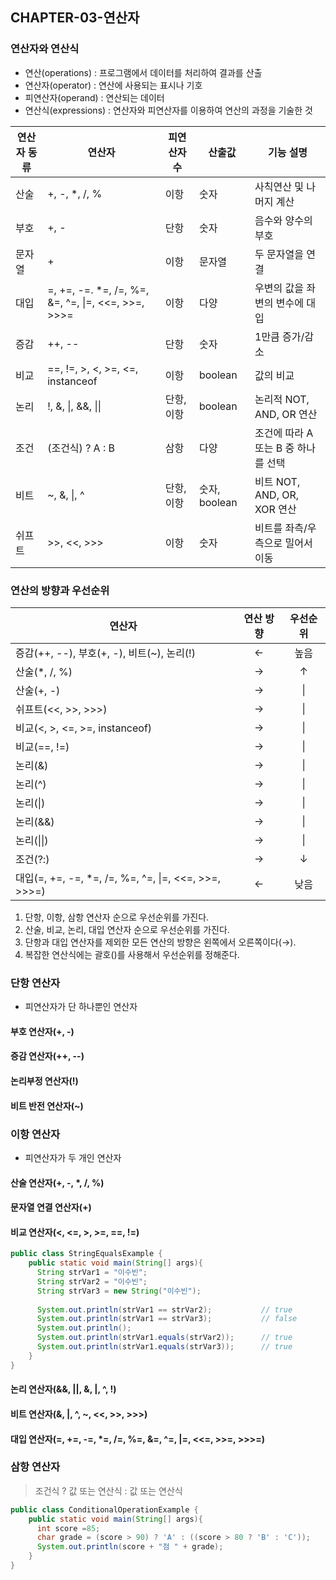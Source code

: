 ## CHAPTER-03-연산자

### 연산자와 연산식
- 연산(operations) : 프로그램에서 데이터를 처리하여 결과를 산출
- 연산자(operator) : 연산에 사용되는 표시나 기호
- 피연산자(operand) : 연산되는 데이터
- 연산식(expressions) : 연산자와 피연산자를 이용하여 연산의 과정을 기술한 것

|연산자 동류|연산자|피연산자 수|산출값|기능 설명|
|---|---|---|---|---|
|산술|+, -, *, /, %|이항|숫자|사칙연산 및 나머지 계산|
|부호|+, -|단항|숫자|음수와 양수의 부호
|문자열|+|이항|문자열|두 문자열을 연결|
|대입|=, +=, -=. *=, /=, %=, &=, ^=, &#124;=, <<=, >>=, >>>=|이항|다양 |우변의 값을 좌변의 변수에 대입|
|증감|++, --|단항|숫자|1만큼 증가/감소|
|비교|==, !=, >, <, >=, <=, instanceof|이항|boolean|값의 비교|
|논리|!, &, &#124;, &&, &#124;&#124;|단항, 이항|boolean|논리적 NOT, AND, OR 연산|
|조건|(조건식) ? A : B|삼항|다양|조건에 따라 A 또는 B 중 하나를 선택|
|비트| ~, &, &#124;, ^|단항, 이항|숫자, boolean|비트 NOT, AND, OR, XOR 연산|
|쉬프트|&#62;&#62;, <<, >>>|이항|숫자|비트를 좌측/우측으로 밀어서 이동|

### 연산의 방향과 우선순위
|연산자|연산 방향|우선순위|
|---|:---:|:---:|
|증감(++, --), 부호(+, -), 비트(~), 논리(!)|←|높음|
|산술(*, /, %)|→|↑|
|산술(+, -)|→|&#124;|
|쉬프트(<<, >>, >>>)|→|&#124;|
|비교(<, >, <=, >=, instanceof)|→|&#124;|
|비교(==, !=)|→|&#124;|
|논리(&)|→|&#124;|
|논리(^)|→|&#124;|
|논리(&#124;)|→|&#124;|
|논리(&&)|→|&#124;|
|논리(&#124;&#124;)|→|&#124;| 
|조건(?:)|→|↓|
|대입(=, +=, -=, *=, /=, %=, ^=, &#124;=, <<=, >>=, >>>=)|←|낮음| 

1. 단항, 이항, 삼항 연산자 순으로 우선순위를 가진다.
2. 산술, 비교, 논리, 대입 연산자 순으로 우선순위를 가진다.
3. 단항과 대입 연산자를 제외한 모든 연산의 방향은 왼쪽에서 오른쪽이다(→).
4. 복잡한 연산식에는 괄호()를 사용해서 우선순위를 정해준다.

### 단항 연산자
- 피연산자가 단 하나뿐인 연산자
#### 부호 연산자(+, -)
#### 증감 연산자(++, --)
#### 논리부정 연산자(!)
#### 비트 반전 연산자(~)

### 이항 연산자
- 피연산자가 두 개인 연산자
#### 산술 연산자(+, -, *, /, %)
#### 문자열 연결 연산자(+)
#### 비교 연산자(<, <=, >, >=, ==, !=)
~~~java
public class StringEqualsExample {
    public static void main(String[] args){
      String strVar1 = "이수빈";
      String strVar2 = "이수빈";
      String strVar3 = new String("이수빈");
      
      System.out.println(strVar1 == strVar2);           // true
      System.out.println(strVar1 == strVar3);           // false
      System.out.println();
      System.out.println(strVar1.equals(strVar2));      // true
      System.out.println(strVar1.equals(strVar3));      // true
    }
}
~~~
#### 논리 연산자(&&, &#124;&#124;, &, &#124;, ^, !)
#### 비트 연산자(&, &#124;, ^, ~, <<, >>, >>>)
#### 대입 연산자(=, +=, -=, *=, /=, %=, &=, ^=, &#124;=, <<=, >>=, >>>=)

### 삼항 연산자
> 조건식 ? 값 또는 연산식 : 값 또는 연산식

~~~java
public class ConditionalOperationExample {
    public static void main(String[] args){
      int score =85;
      char grade = (score > 90) ? 'A' : ((score > 80 ? 'B' : 'C'));
      System.out.println(score + "점 " + grade);
    }
}
~~~